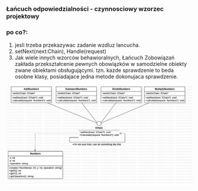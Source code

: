 ### Łańcuch odpowiedzialności - czynnosciowy wzorzec projektowy

### **po co?:**
1. jesli trzeba przekazywac zadanie wzdluz lancucha.
2. setNext(next:Chain), Handle(request)
3. Jak wiele innych wzorców behawioralnych, Łańcuch Zobowiązań zakłada przekształcenie pewnych obowiązków w samodzielne obiekty zwane obiektami obsługującymi. tzn. kazde sprawdzenie to beda osobne klasy, posiadajace jedna metode dokonujaca sprawdzenie.

![chain_of_resp_uml](ChainOfRespon.jpg)